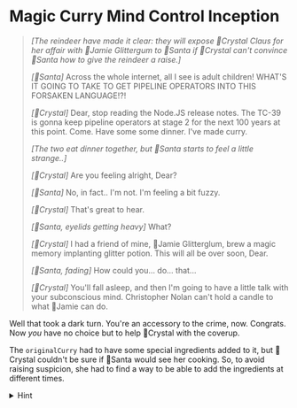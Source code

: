 # Magic Curry Mind Control Inception

> _[The reindeer have made it clear: they will expose 💋Crystal Claus for her affair with 🪩Jamie Glittergum to 🎅Santa if 💋Crystal can't convince 🎅Santa how to give the reindeer a raise.]_
>
> _[🎅Santa]_ Across the whole internet, all I see is adult children! WHAT'S IT GOING TO TAKE TO GET PIPELINE OPERATORS INTO THIS FORSAKEN LANGUAGE!?!
>
> _[💋Crystal]_ Dear, stop reading the Node.JS release notes. The TC-39 is gonna keep pipeline operators at stage 2 for the next 100 years at this point. Come. Have some some dinner. I've made curry.
>
> _[The two eat dinner together, but 🎅Santa starts to feel a little strange..]_
>
> _[💋Crystal]_ Are you feeling alright, Dear?
>
> _[🎅Santa]_ No, in fact.. I'm not. I'm feeling a bit fuzzy.
>
> _[💋Crystal]_ That's great to hear.
>
> _[🎅Santa, eyelids getting heavy]_ What?
>
> _[💋Crystal]_ I had a friend of mine, 🪩Jamie Glitterglum, brew a magic memory implanting glitter potion. This will all be over soon, Dear.
>
> _[🎅Santa, fading]_ How could you... do... that...
>
> _[💋Crystal]_ You'll fall asleep, and then I'm going to have a little talk with your subconscious mind. Christopher Nolan can't hold a candle to what 🪩Jamie can do.

Well that took a dark turn. You're an accessory to the crime, now. Congrats. Now _you_ have no choice but to help 💋Crystal with the coverup.

The `originalCurry` had to have some special ingredients added to it, but 💋Crystal couldn't be sure if 🎅Santa would see her cooking. So, to avoid raising suspicion, she had to find a way to be able to add the ingredients at different times.

<details>
  <summary>Hint</summary>

This is a process called "currying". Also known as "partial application". To accomplish this challenge, it's first good to get familiar with how to separate function arguments in TypeScript. Check out the `Parameters` builtin utility type to see how you might get started.

</details>

